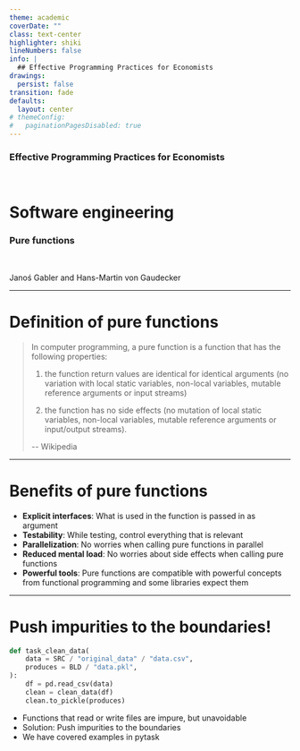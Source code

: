 ```yaml
---
theme: academic
coverDate: ""
class: text-center
highlighter: shiki
lineNumbers: false
info: |
  ## Effective Programming Practices for Economists
drawings:
  persist: false
transition: fade
defaults:
  layout: center
# themeConfig:
#   paginationPagesDisabled: true
---
```


### Effective Programming Practices for Economists

<br/>

# Software engineering

### Pure functions

<br/>


Janoś Gabler and Hans-Martin von Gaudecker

---

# Definition of pure functions


> In computer programming, a pure function is a function that has the following
> properties:
>
> 1. the function return values are identical for identical arguments (no variation with
>    local static variables, non-local variables, mutable reference arguments or input
>    streams)
>
> 2. the function has no side effects (no mutation of local static variables, non-local
>    variables, mutable reference arguments or input/output streams).
>
> -- Wikipedia

---

# Benefits of pure functions

- **Explicit interfaces**: What is used in the function is passed in as argument
- **Testability**: While testing, control everything that is relevant
- **Parallelization**: No worries when calling pure functions in parallel
- **Reduced mental load**: No worries about side effects when calling pure functions
- **Powerful tools**: Pure functions are compatible with powerful concepts from
  functional programming and some libraries expect them


---


# Push impurities to the boundaries!

<div class="flex gap-12">
<div>

```python
def task_clean_data(
    data = SRC / "original_data" / "data.csv",
    produces = BLD / "data.pkl",
):
    df = pd.read_csv(data)
    clean = clean_data(df)
    clean.to_pickle(produces)
```

</div>
<div>

- Functions that read or write files are impure, but unavoidable
- Solution: Push impurities to the boundaries
- We have covered examples in pytask

</div>
</div>
